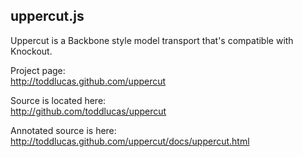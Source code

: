 
uppercut.js
-----------

Uppercut is a Backbone style model transport that's compatible with Knockout.

Project page:  
http://toddlucas.github.com/uppercut

Source is located here:  
http://github.com/toddlucas/uppercut

Annotated source is here:  
http://toddlucas.github.com/uppercut/docs/uppercut.html
